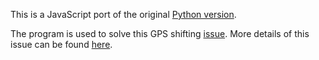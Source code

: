 This is a JavaScript port of the original [Python version](https://github.com/scateu/PyWGS84ToGCJ02).

The program is used to solve this GPS shifting [issue](https://www.serviceobjects.com/blog/why-gps-coordinates-look-wrong-on-maps-of-china/). More details of this issue can be found [here](https://en.wikipedia.org/wiki/Restrictions_on_geographic_data_in_China).

